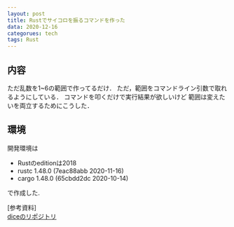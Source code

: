 ```yaml
---
layout: post
title: Rustでサイコロを振るコマンドを作った
data: 2020-12-16
categorues: tech
tags: Rust
---
```


## 内容

ただ乱数を1~6の範囲で作ってるだけ．
ただ，範囲をコマンドライン引数で取れるようにしている．
コマンドを叩くだけで実行結果が欲しいけど
範囲は変えたいを両立するためにこうした．

## 環境
開発環境は

- Rustのeditionは2018
- rustc 1.48.0 (7eac88abb 2020-11-16)
- cargo 1.48.0 (65cbdd2dc 2020-10-14)

で作成した.

[参考資料]<br>
[diceのリポジトリ](https://github.com/link-forte/dice)
